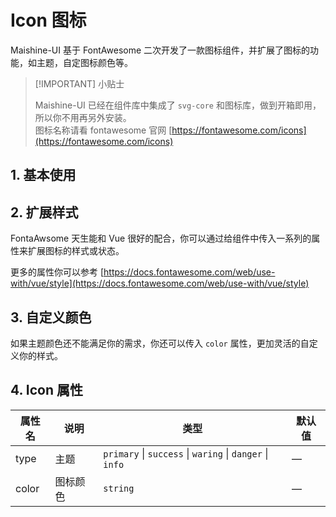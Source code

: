 # Icon 图标

Maishine-UI 基于 FontAwesome 二次开发了一款图标组件，并扩展了图标的功能，如主题，自定图标颜色等。

> [!IMPORTANT] 小贴士
>
> Maishine-UI 已经在组件库中集成了 `svg-core` 和图标库，做到开箱即用，所以你不用再另外安装。\
> 图标名称请看 fontawesome 官网 [https://fontawesome.com/icons](https://fontawesome.com/icons)

## 1. 基本使用

<preview path="../demo/Icon/Basic.vue" title="Icon 基本使用" description="Icon 基本使用"></preview>

## 2. 扩展样式

FontaAwsome 天生能和 Vue 很好的配合，你可以通过给组件中传入一系列的属性来扩展图标的样式或状态。

更多的属性你可以参考 [https://docs.fontawesome.com/web/use-with/vue/style](https://docs.fontawesome.com/web/use-with/vue/style)

<preview path="../demo/Icon/Extend.vue" title="Icon 其他属性" description="Icon 其他属性"></preview>

## 3. 自定义颜色

如果主题颜色还不能满足你的需求，你还可以传入 `color` 属性，更加灵活的自定义你的样式。

<preview path="../demo/Icon/Custom.vue" title="Icon 自定义颜色" description="Icon 自定义颜色"></preview>

## 4. Icon 属性

| 属性名 | 说明     | 类型                                                     | 默认值 |
| ------ | -------- | -------------------------------------------------------- | ------ |
| type   | 主题     | `primary` \| `success` \| `waring` \| `danger` \| `info` | —      |
| color  | 图标颜色 | `string`                                                 | —      |
